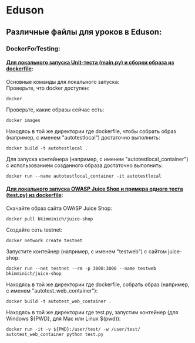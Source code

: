 # Eduson
## Различные файлы для уроков в Eduson:
### DockerForTesting:
#### [Для локального запуска Unit-теста (main.py) и сборки образа из dockerfile](DockerForTesting/unitTest/):
Основные команды для локального запуска:  
Проверьте, что docker доступен:  
```
docker
```
Проверьте, какие образы сейчас есть:  
```
docker images
```
Находясь в той же директории где dockerfile, чтобы собрать образ (например, с именем "autotestlocal") достаточно выполнить:  
```
docker build -t autotestlocal .
```
Для запуска контейнера (например, с именем "autotestlocal_container") с использованием созданного образа достаточно выполнить:  
```
docker run --name autotestlocal_container -it autotestlocal
```
#### [Для локального запуска OWASP Juice Shop и примера одного теста (test.py) из dockerfile](DockerForTesting/juiceShopTest/):
Скачайте образ сайта OWASP Juice Shop:  
```
docker pull bkimminich/juice-shop
```
Создайте сеть testnet:  
```
docker network create testnet
```
Запустите контейнер (например, с именем "testweb") с сайтом juice-shop:  
```
docker run --net testnet --rm -p 3000:3000 --name testweb bkimminich/juice-shop
```
Находясь в той же директории где dockerfile, собрать образ (например, с именем "autotest_web_container"):  
```
docker build -t autotest_web_container .
```
Находясь в той же директории где test.py, запустим контейнер (для Windows ${PWD}, для Mac или Linux $(pwd)):  
```
docker run -it -v ${PWD}:/user/test/ -w /user/test/ autotest_web_container python test.py
```
